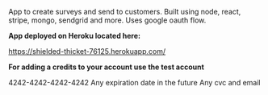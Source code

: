 App to create surveys and send to customers.  Built using node, react, stripe, mongo, sendgrid and more.  Uses google oauth flow.

**App deployed on Heroku located here:**

https://shielded-thicket-76125.herokuapp.com/

**For adding a credits to your account use the test account**

4242-4242-4242-4242
Any expiration date in the future
Any cvc and email

